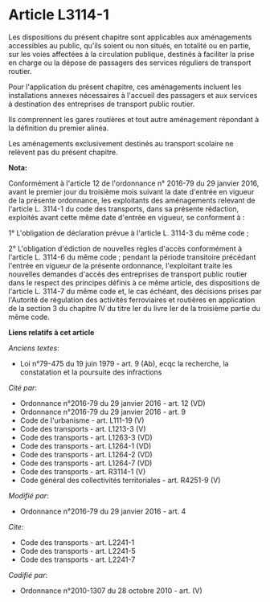 # Article L3114-1

Les dispositions du présent chapitre sont applicables aux aménagements accessibles au public, qu'ils soient ou non situés, en
totalité ou en partie, sur les voies affectées à la circulation publique, destinés à faciliter la prise en charge ou la
dépose de passagers des services réguliers de transport routier. 

Pour l'application du présent chapitre, ces aménagements incluent les installations annexes nécessaires à l'accueil des
passagers et aux services à destination des entreprises de transport public routier. 

Ils comprennent les gares routières et tout autre aménagement répondant à la définition du premier alinéa. 

Les aménagements exclusivement destinés au transport scolaire ne relèvent pas du présent chapitre.

**Nota:**

Conformément à l'article 12 de l'ordonnance n° 2016-79 du 29 janvier 2016, avant le premier jour du troisième mois suivant la
date d'entrée en vigueur de la présente ordonnance, les exploitants des aménagements relevant de l'article L. 3114-1 du code
des transports, dans sa présente rédaction, exploités avant cette même date d'entrée en vigueur, se conforment à :

1° L'obligation de déclaration prévue à l'article L. 3114-3 du même code ;

2° L'obligation d'édiction de nouvelles règles d'accès conformément à l'article L. 3114-6 du même code ; pendant la période
transitoire précédant l'entrée en vigueur de la présente ordonnance, l'exploitant traite les nouvelles demandes d'accès des
entreprises de transport public routier dans le respect des principes définis à ce même article, des dispositions de
l'article L. 3114-7 du même code et, le cas échéant, des décisions prises par l'Autorité de régulation des activités
ferroviaires et routières en application de la section 3 du chapitre IV du titre Ier du livre Ier de la troisième partie du
même code.

**Liens relatifs à cet article**

_Anciens textes_:

  - Loi n°79-475 du 19 juin 1979 - art. 9 (Ab), ecqc la recherche, la constatation et la poursuite des infractions

_Cité par_:

  - Ordonnance n°2016-79 du 29 janvier 2016 - art. 12 (VD)
  - Ordonnance n°2016-79 du 29 janvier 2016 - art. 9
  - Code de l'urbanisme - art. L111-19 (V)
  - Code des transports - art. L1213-3 (V)
  - Code des transports - art. L1263-3 (VD)
  - Code des transports - art. L1264-1 (VD)
  - Code des transports - art. L1264-2 (VD)
  - Code des transports - art. L1264-7 (VD)
  - Code des transports - art. R3114-1 (V)
  - Code général des collectivités territoriales - art. R4251-9 (V)

_Modifié par_:

  - Ordonnance n°2016-79 du 29 janvier 2016 - art. 4

_Cite_:

  - Code des transports - art. L2241-1
  - Code des transports - art. L2241-5
  - Code des transports - art. L2241-7

_Codifié par_:

  - Ordonnance n°2010-1307 du 28 octobre 2010 - art. (V)

